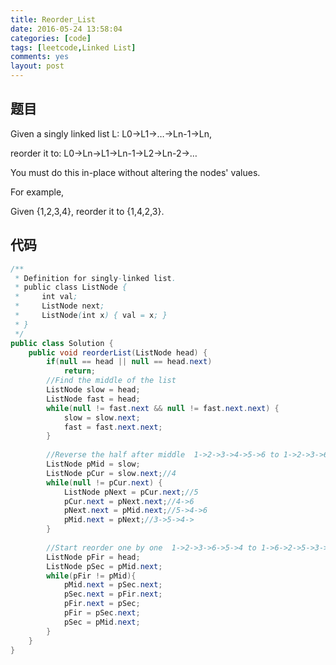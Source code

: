 ```yaml
---
title: Reorder_List
date: 2016-05-24 13:58:04
categories: [code]
tags: [leetcode,Linked List]
comments: yes
layout: post
---
```


## 题目

Given a singly linked list L: L0→L1→…→Ln-1→Ln,

reorder it to: L0→Ln→L1→Ln-1→L2→Ln-2→…

You must do this in-place without altering the nodes' values.

For example,

Given {1,2,3,4}, reorder it to {1,4,2,3}.

## 代码

```java
/**
 * Definition for singly-linked list.
 * public class ListNode {
 *     int val;
 *     ListNode next;
 *     ListNode(int x) { val = x; }
 * }
 */
public class Solution {
    public void reorderList(ListNode head) {
        if(null == head || null == head.next)
            return;
        //Find the middle of the list
        ListNode slow = head;
        ListNode fast = head;
        while(null != fast.next && null != fast.next.next) {
            slow = slow.next;
            fast = fast.next.next;
        }
        
        //Reverse the half after middle  1->2->3->4->5->6 to 1->2->3->6->5->4
        ListNode pMid = slow;
        ListNode pCur = slow.next;//4
        while(null != pCur.next) {
            ListNode pNext = pCur.next;//5
            pCur.next = pNext.next;//4->6
            pNext.next = pMid.next;//5->4->6
            pMid.next = pNext;//3->5->4->
        }
        
        //Start reorder one by one  1->2->3->6->5->4 to 1->6->2->5->3->4
        ListNode pFir = head;
        ListNode pSec = pMid.next;
        while(pFir != pMid){
            pMid.next = pSec.next;
            pSec.next = pFir.next;
            pFir.next = pSec;
            pFir = pSec.next;
            pSec = pMid.next;
        }
    }
}
```